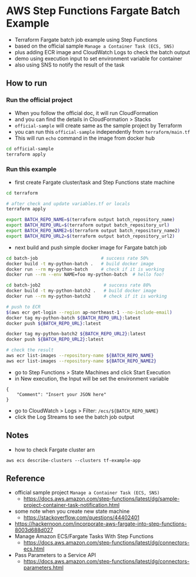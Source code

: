 # AWS Step Functions Fargate Batch Example

* Terraform Fargate batch job example using Step Functions
* based on the official sample `Manage a Container Task (ECS, SNS)`
* plus adding ECR image and CloudWatch Logs to check the batch output
* demo using execution input to set environment variable for container
* also using SNS to notify the result of the task


## How to run

### Run the official project

* When you follow the official doc, it will run CloudFormation
* and you can find the details in CloudFormation > Stacks
* `official-sample` will create same as the sample project by Terraform
* you can run this `official-sample` independently from `terraform/main.tf`
* This will run `echo` command in the image from docker hub

```bash
cd official-sample
terraform apply
```


### Run this example

* first create Fargate cluster/task and Step Functions state machine

```bash
cd terraform

# after check and update variables.tf or locals
terraform apply

export BATCH_REPO_NAME=$(terraform output batch_repository_name)
export BATCH_REPO_URL=$(terraform output batch_repository_url)
export BATCH_REPO_NAME2=$(terraform output batch_repository_name2)
export BATCH_REPO_URL2=$(terraform output batch_repository_url2)
```

* next build and push simple docker image for Fargate batch job

```bash
cd batch-job                        # success rate 50%
docker build -t my-python-batch .   # build docker image
docker run --rm my-python-batch     # check if it is working
docker run --rm --env NAME=foo my-python-batch  # hello foo!

cd batch-job2                        # success rate 80%
docker build -t my-python-batch2 .   # build docker image
docker run --rm my-python-batch2     # check if it is working

# push to ECR
$(aws ecr get-login --region ap-northeast-1 --no-include-email)
docker tag my-python-batch ${BATCH_REPO_URL}:latest
docker push ${BATCH_REPO_URL}:latest

docker tag my-python-batch2 ${BATCH_REPO_URL2}:latest
docker push ${BATCH_REPO_URL2}:latest

# check the result
aws ecr list-images --repository-name ${BATCH_REPO_NAME}
aws ecr list-images --repository-name ${BATCH_REPO_NAME2}
```

* go to Step Functions > State Machines and click Start Execution
* in New execution, the Input will be set the environment variable
```
{
    "Comment": "Insert your JSON here"
}
```
* go to CloudWatch > Logs > Filter: `/ecs/${BATCH_REPO_NAME}`
* click the Log Streams to see the batch job output


## Notes

* how to check Fargate cluster arn
```
aws ecs describe-clusters --clusters tf-example-app
```


## Reference

* official sample project `Manage a Container Task (ECS, SNS)`
  - https://docs.aws.amazon.com/step-functions/latest/dg/sample-project-container-task-notification.html
* some note when you create new state machine
  - https://stackoverflow.com/questions/44402401
* https://hackernoon.com/incorporate-aws-fargate-into-step-functions-8003d688d027
* Manage Amazon ECS/Fargate Tasks With Step Functions
  - https://docs.aws.amazon.com/step-functions/latest/dg/connectors-ecs.html
* Pass Parameters to a Service API
  - https://docs.aws.amazon.com/step-functions/latest/dg/connectors-parameters.html
